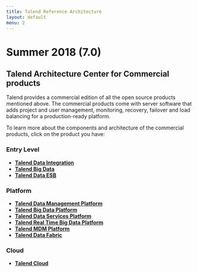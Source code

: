 ```yaml
---
title: Talend Reference Architecture
layout: default
menu: 2
---
```


# Summer 2018 (7.0)

## Talend Architecture Center for Commercial products
Talend provides a commercial edition of all the open source products mentioned above. The commercial products come with server software that adds project and user management, monitoring, recovery, failover and load balancing for a production-ready platform.

To learn more about the components and architecture of the commercial products, click on the product you have:

### Entry Level
- **[Talend Data Integration][talend-data-integration]**
- **[Talend Big Data][talend-big-data]**
- **[Talend Data ESB][talend-esb]**

### Platform
- **[Talend Data Management Platform][talend-data-management-platform]**
- **[Talend Big Data Platform][talend-big-data-platform]**
- **[Talend Data Services Platform][talend-data-services-platform]**
- **[Talend Real Time Big Data Platform][talend-real-time-big-data-platform]**
- **[Talend MDM Platform][talend-mdm-platform]**
- **[Talend Data Fabric][talend-data-fabric]**

### Cloud
- **[Talend Cloud][talend-cloud]**

<!-- links -->
[talend-data-integration]: ./products/commercial/entry/talend-data-integration/index
[talend-big-data-platform]: ./products/commercial/platform/talend-big-data-platform/index
[talend-big-data]: ./products/commercial/entry/talend-big-data/index
[talend-data-fabric]: ./products/commercial/platform/talend-data-fabric/index
[talend-data-integration]: ./products/commercial/entry/talend-data-integration/index
[talend-data-management-platform]: ./products/commercial/platform/talend-data-management-platform/index
[talend-data-services-platform]: ./products/commercial/platform/talend-data-services-platform/index
[talend-esb]: ./products/commercial/entry/talend-esb/index
[talend-mdm-platform]: ./products/commercial/platform/talend-mdm-platform/index
[talend-real-time-big-data-platform]: ./products/commercial/platform/talend-real-time-big-data-platform/index

[talend-cloud]: ./products/commercial/talend-cloud/index
